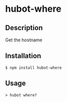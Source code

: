 hubot-where
================

Description
-----------

Get the hostname

Installation
-----------

```console
$ npm install hubot-where
```

Usage
-----------

```console
> hubot where?
```
